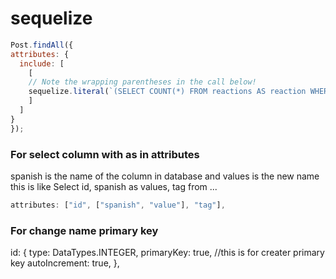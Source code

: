 # sequelize

```javascript
Post.findAll({
attributes: {
  include: [
    [
    // Note the wrapping parentheses in the call below!
    sequelize.literal(`(SELECT COUNT(*) FROM reactions AS reaction WHERE reaction.postId = post.id AND reaction.type = "Laugh" )`), 'laughReactionsCount'
    ]
  ]
}
});
```

### For select column with as in attributes

spanish is the name of the column in database and values is the new name
this is like
Select id, spanish as values, tag from ...

```javascript
attributes: ["id", ["spanish", "value"], "tag"],
```

### For change name primary key

id:
{
type: DataTypes.INTEGER,
primaryKey: true, //this is for creater primary key
autoIncrement: true,
},
